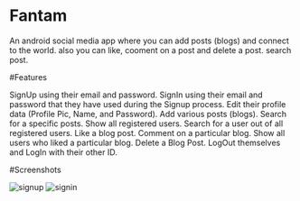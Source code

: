 # Fantam
An android social media app where you can add posts (blogs) and connect to the world.
also you can like, cooment on a post and delete a post.
search post.



#Features

SignUp using their email and password.
SignIn using their email and password that they have used during the Signup process.
Edit their profile data (Profile Pic, Name, and Password).
Add various posts (blogs).
Search for a specific posts.
Show all registered users.
Search for a user out of all registered users.
Like a blog post.
Comment on a particular blog.
Show all users who liked a particular blog.
Delete a Blog Post.
LogOut themselves and LogIn with their other ID.

#Screenshots

![signup](https://user-images.githubusercontent.com/88261926/165497611-41c084c2-c3d3-4fc0-a086-668b7c49bc6c.jpg)
![signin](https://user-images.githubusercontent.com/88261926/165497989-ed40eaa7-34d9-4d4b-8e87-eab2eee8eb02.jpg)

